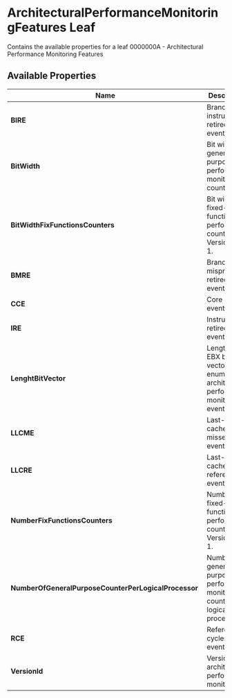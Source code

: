 # ArchitecturalPerformanceMonitoringFeatures Leaf

Contains the available properties for a leaf 0000000A - Architectural Performance Monitoring Features

## Available Properties

| Name | Description | Returns | Units |
| --- | --- | --- | --- |
| **BIRE** | Branch instruction retired event. | Boolean | None |
| **BitWidth** | Bit width of general-purpose, performance monitoring counter. | UInt32 | None |
| **BitWidthFixFunctionsCounters** | Bit width of fixed-function performance counters, if Version ID &gt; 1. | Byte | None |
| **BMRE** | Branch mispredict retired event. | Boolean | None |
| **CCE** | Core cycle event. | Boolean | None |
| **IRE** | Instruction retired event. | Boolean | None |
| **LenghtBitVector** | Length of EBX bit vector to enumerate architectural performance monitoring events. | UInt32 | None |
| **LLCME** | Last-level cache misses event. | Boolean | None |
| **LLCRE** | Last-level cache reference event. | Boolean | None |
| **NumberFixFunctionsCounters** | Number of fixed-function performance counters, if Version ID &gt; 1. | Byte | None |
| **NumberOfGeneralPurposeCounterPerLogicalProcessor** | Number of general-purpose performance monitoring counter per logical processor.| UInt32 | None |
| **RCE** | Reference cycles event. | Boolean | None |
| **VersionId** | Version ID of architectural performance monitoring. | UInt32 | None |
